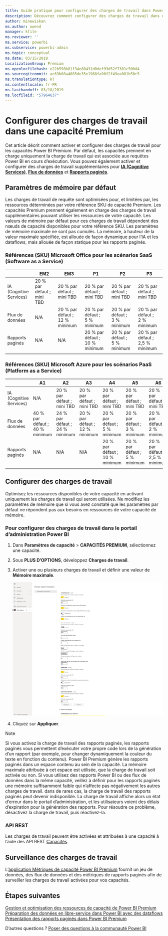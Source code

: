 ```yaml
---
title: Guide pratique pour configurer des charges de travail dans Power BI Premium
description: Découvrez comment configurer des charges de travail dans une capacité Power BI Premium.
author: minewiskan
ms.author: owend
manager: kfile
ms.reviewer: ''
ms.service: powerbi
ms.subservice: powerbi-admin
ms.topic: conceptual
ms.date: 03/15/2019
LocalizationGroup: Premium
ms.openlocfilehash: e22b598b81f34e80431d0def93d52f7301c500d4
ms.sourcegitcommit: ac63b08a4085de35e1968fa90f2f49ea001b50c5
ms.translationtype: HT
ms.contentlocale: fr-FR
ms.lasthandoff: 03/18/2019
ms.locfileid: "57964637"
---
```

# <a name="configure-workloads-in-a-premium-capacity"></a>Configurer des charges de travail dans une capacité Premium

Cet article décrit comment activer et configurer des charges de travail pour les capacités Power BI Premium. Par défaut, les capacités prennent en charge uniquement la charge de travail qui est associée aux requêtes Power BI en cours d’exécution. Vous pouvez également activer et configurer des charges de travail supplémentaires pour **[IA (Cognitive Services)](service-cognitive-services.md)**, **[Flux de données](service-dataflows-overview.md#dataflow-capabilities-on-power-bi-premium)** et **[Rapports paginés](paginated-reports-save-to-power-bi-service.md)**.

## <a name="default-memory-settings"></a>Paramètres de mémoire par défaut

Les charges de travail de requête sont optimisées pour, et limitées par, les ressources déterminées par votre référence SKU de capacité Premium. Les capacités Premium prennent également en charge des charges de travail supplémentaires pouvant utiliser les ressources de votre capacité. Les valeurs de mémoire par défaut pour ces charges de travail dépendent des nœuds de capacité disponibles pour votre référence SKU. Les paramètres de mémoire maximale ne sont pas cumulés. La mémoire, à hauteur de la valeur maximale spécifiée, est allouée de façon dynamique pour l’IA et les dataflows, mais allouée de façon statique pour les rapports paginés. 

### <a name="microsoft-office-skus-for-software-as-a-service-saas-scenarios"></a>Références (SKU) Microsoft Office pour les scénarios SaaS (Software as a Service)

|                     | EM2                      | EM3                       | P1                      | P2                       | P3                       |
|---------------------|--------------------------|--------------------------|-------------------------|--------------------------|--------------------------|
| IA (Cognitive Services) | 20 % par défaut ; mini TBD| 20 % par défaut ; mini TBD | 20 % par défaut ; mini TBD | 20 % par défaut ; mini TBD | 20 % par défaut ; mini TBD |
| Flux de données | N/A |20 % par défaut ; 12 % minimum  | 20 % par défaut ; 5 % minimum  | 20 % par défaut ; 3 % minimum | 20 % par défaut ; 2 % minimum  |
| Rapports paginés | N/A |N/A | 20 % par défaut ; 10 % minimum | 20 % par défaut ; 5 % minimum | 20 % par défaut ; 2,5 % minimum |
| | | | | | |

### <a name="microsoft-azure-skus-for-platform-as-a-service-paas-scenarios"></a>Références (SKU) Microsoft Azure pour les scénarios PaaS (Platform as a Service)

|                  | A1                       | A2                       | A3                      | A4                       | A5                      | A6                        |
|-------------------|--------------------------|--------------------------|-------------------------|--------------------------|-------------------------|---------------------------|
| IA (Cognitive Services) | N/A                      | 20 % par défaut ; mini TBD                      | 20 % par défaut ; mini TBD                     | 20 % par défaut ; mini TBD | 20 % par défaut ; mini TBD | 20 % par défaut ; mini TBD |
| Flux de données         | 40 % par défaut ; 40 % minimum | 24 % par défaut ; 24 % minimum | 20 % par défaut ; 12 % minimum | 20 % par défaut ; 5 % minimum  | 20 % par défaut ; 3 % minimum | 20 % par défaut ; 2 % minimum   |
| Rapports paginés | N/A                      | N/A                      | N/A                     | 20 % par défaut ; 10 % minimum | 20 % par défaut ; 5 % minimum | 20 % par défaut ; 2,5 % minimum |
| | | | | | |

## <a name="configure-workloads"></a>Configurer des charges de travail

Optimisez les ressources disponibles de votre capacité en activant uniquement les charges de travail qui seront utilisées. Ne modifiez les paramètres de mémoire que si vous avez constaté que les paramètres par défaut ne répondent pas aux besoins en ressources de votre capacité de mémoire.  

### <a name="to-configure-workloads-in-the-power-bi-admin-portal"></a>Pour configurer des charges de travail dans le portail d’administration Power BI

1. Dans **Paramètres de capacité** > **CAPACITÉS PREMIUM**, sélectionnez une capacité.

1. Sous **PLUS D’OPTIONS**, développez **Charges de travail**.

1. Activer une ou plusieurs charges de travail et définir une valeur de **Mémoire maximale**.   

    
    ![Activer des charges de travail](media/service-admin-premium-workloads/admin-portal-workloads.png)

1. Cliquez sur **Appliquer**.

> [!NOTE]
> Si vous activez la charge de travail des rapports paginés, les rapports paginés vous permettent d’exécuter votre propre code lors de la génération d’un rapport (par exemple, pour changer dynamiquement la couleur du texte en fonction du contenu). Power BI Premium génère les rapports paginés dans un espace contenu au sein de la capacité. La mémoire maximale attribuée à cet espace est utilisée, que la charge de travail soit activée ou non. Si vous utilisez des rapports Power BI ou des flux de données dans la même capacité, veillez à définir pour les rapports paginés une mémoire suffisamment faible qui n’affecte pas négativement les autres charges de travail. dans de rares cas, la charge de travail des rapports paginés peut devenir indisponible. La charge de travail affiche alors un état d’erreur dans le portail d’administration, et les utilisateurs voient des délais d’expiration pour la génération des rapports. Pour résoudre ce problème, désactivez la charge de travail, puis réactivez-la.

### <a name="rest-api"></a>API REST

Les charges de travail peuvent être activées et attribuées à une capacité à l’aide des API REST [Capacités](https://docs.microsoft.com/rest/api/power-bi/capacities).

## <a name="monitoring-workloads"></a>Surveillance des charges de travail

L’[application Métriques de capacité Power BI Premium](service-admin-premium-monitor-capacity.md) fournit un jeu de données, des flux de données et des métriques de rapports paginés afin de surveiller les charges de travail activées pour vos capacités. 

## <a name="next-steps"></a>Étapes suivantes

[Gestion et optimisation des ressources de capacité de Power BI Premium](service-premium-understand-how-it-works.md)   
[Préparation des données en libre-service dans Power BI avec des dataflows](service-dataflows-overview.md)   
[Présentation des rapports paginés dans Power BI Premium](paginated-reports-report-builder-power-bi.md)   

D’autres questions ? [Poser des questions à la communauté Power BI](http://community.powerbi.com/)